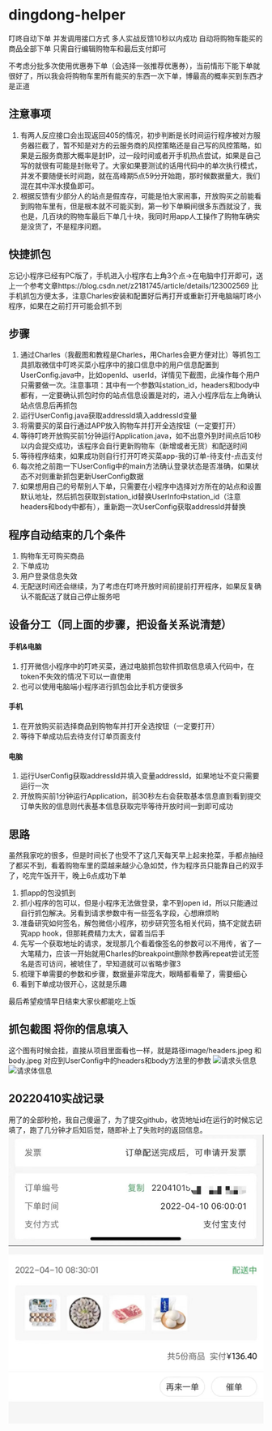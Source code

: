 # dingdong-helper
叮咚自动下单 并发调用接口方式 多人实战反馈10秒以内成功 自动将购物车能买的商品全部下单 只需自行编辑购物车和最后支付即可

不考虑分批多次使用优惠券下单（会选择一张推荐优惠券），当前情形下能下单就很好了，所以我会将购物车里所有能买的东西一次下单，博最高的概率买到东西才是正道

## 注意事项

1. 有两人反应接口会出现返回405的情况，初步判断是长时间运行程序被对方服务器拦截了，暂不知是对方的云服务商的风控策略还是自己写的风控策略，如果是云服务商那大概率是封IP，过一段时间或者开手机热点尝试，如果是自己写的就很有可能是封账号了。大家如果要测试的话用代码中的单次执行模式，并发不要随便长时间跑，就在高峰期5点59分开始跑，那时候数据量大，我们混在其中浑水摸鱼即可。
2. 根据反馈有少部分人的站点是假库存，可能是怕大家闹事，开放购买之前能看到购物车里有，但是根本就不可能买到，第一秒下单瞬间很多东西就没了，我也是，几百块的购物车最后下单几十块，我同时用app人工操作了购物车确实是没货了，不是程序问题。

## 快捷抓包

忘记小程序已经有PC版了，手机进入小程序右上角3个点->在电脑中打开即可，送上一个参考文章https://blog.csdn.net/z2181745/article/details/123002569
比手机抓包方便太多，注意Charles安装和配置好后再打开或重新打开电脑端叮咚小程序，如果在之前打开可能会抓不到

## 步骤

1. 通过Charles（我截图和教程是Charles，用Charles会更方便对比）等抓包工具抓取微信中叮咚买菜小程序中的接口信息中的用户信息配置到UserConfig.java中，比如openId、userId，详情见下截图，此操作每个用户只需要做一次。注意事项：其中有一个参数叫station_id，headers和body中都有，一定要确认抓包时你的站点信息设置是对的，进入小程序后左上角确认站点信息后再抓包
2. 运行UserConfig.java获取addressId填入addressId变量
3. 将需要买的菜自行通过APP放入购物车并打开全选按钮（一定要打开）
4. 等待叮咚开放购买前1分钟运行Application.java，如不出意外到时间点后10秒以内会提交成功，该程序会自行更新购物车（新增或者无货）和配送时间
5. 等待程序结束，如果成功则自行打开叮咚买菜app-我的订单-待支付-点击支付
6. 每次抢之前跑一下UserConfig中的main方法确认登录状态是否准确，如果状态不对则重新抓包更新UserConfig数据
7. 如果想用自己的号帮别人下单，只需要在小程序中选择对方所在的站点和设置默认地址，然后抓包获取到station_id替换UserInfo中station_id（注意headers和body中都有），重新跑一次UserConfig获取addressId并替换


## 程序自动结束的几个条件

1. 购物车无可购买商品
2. 下单成功
3. 用户登录信息失效
4. 无配送时间还会继续，为了考虑在叮咚开放时间前提前打开程序，如果反复确认不能配送了就自己停止服务吧

## 设备分工（同上面的步骤，把设备关系说清楚）

#### 手机&电脑

1. 打开微信小程序中的叮咚买菜，通过电脑抓包软件抓取信息填入代码中，在token不失效的情况下可以一直使用
2. 也可以使用电脑端小程序进行抓包会比手机方便很多

#### 手机

1. 在开放购买前选择商品到购物车并打开全选按钮（一定要打开）
2. 等待下单成功后去待支付订单页面支付

#### 电脑

1. 运行UserConfig获取addressId并填入变量addressId，如果地址不变只需要运行一次
2. 开放购买前1分钟运行Application，前30秒左右会获取基本信息直到看到提交订单失败的信息则代表基本信息获取完毕等待开放时间一到即可成功

## 思路

虽然我家吃的很多，但是时间长了也受不了这几天每天早上起来抢菜，手都点抽经了都买不到，看着购物车里的菜越来越少心急如焚，作为程序员只能靠自己的双手了，吃完午饭开干，晚上6点成功下单
1. 抓app的包没抓到
2. 抓小程序的包可以，但是小程序无法做登录，拿不到open id，所以只能通过自行抓包解决。另看到请求参数中有一些签名字段，心想麻烦哟
3. 准备研究如何签名，解包微信小程序，初步研究签名相关代码，搞不定就去研究app hook，但那耗费精力太大，留着当后手
4. 先写一个获取地址的请求，发现那几个看着像签名的参数可以不用传，省了一大笔精力，应该一开始就用Charles的breakpoint删除参数再repeat尝试无签名是否可访问，被唬住了，早知道就可以省略步骤3
5. 梳理下单需要的参数和步骤，数据量非常庞大，眼睛都看晕了，需要细心
6. 看到下单成功很开心，这就是乐趣

最后希望疫情早日结束大家伙都能吃上饭

## 抓包截图 将你的信息填入

这个图有时候会挂，直接从项目里面看也一样，就是路径image/headers.jpeg 和 body.jpeg  对应到UserConfig中的headers和body方法里的参数
![请求头信息](https://github.com/JannsenYang/dingdong-helper/blob/f6e20d377aa482063732a5be614e3dae3d4c5091/image/headers.jpeg)
![请求体信息](https://github.com/JannsenYang/dingdong-helper/blob/f6e20d377aa482063732a5be614e3dae3d4c5091/image/body.jpeg)

## 20220410实战记录

用了的全部秒抢，我自己傻逼了，为了提交github，收货地址id在运行的时候忘记填了，跑了几分钟才后知后觉，随即补上了失败时的返回信息。
![实战记录1](https://github.com/JannsenYang/dingdong-helper/blob/2c61ce883a7092efb93481253083b79ea66c62fe/image/20220410-1.png)
![实战记录2](https://github.com/JannsenYang/dingdong-helper/blob/f6e20d377aa482063732a5be614e3dae3d4c5091/image/20220410-2.png)


